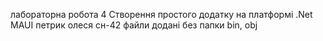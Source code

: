 лабораторна робота 4 Створення простого додатку на платформі .Net MAUI
петрик олеся сн-42
файли додані без папки bin, obj

